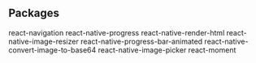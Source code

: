 ## Packages

react-navigation
react-native-progress
react-native-render-html
react-native-image-resizer
react-native-progress-bar-animated
react-native-convert-image-to-base64
react-native-image-picker
react-moment
